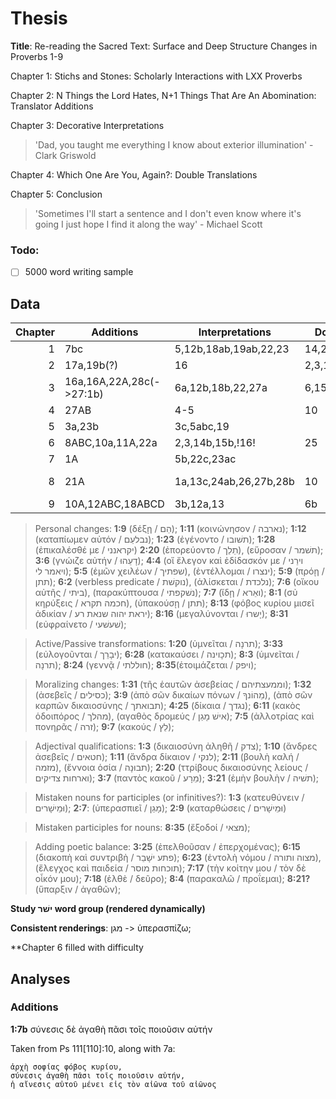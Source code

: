 # Thesis
**Title**: Re-reading the Sacred Text: Surface and Deep Structure Changes in Proverbs 1-9

Chapter 1: Stichs and Stones: Scholarly Interactions with LXX Proverbs

Chapter 2: N Things the Lord Hates, N+1 Things That Are An Abomination: Translator Additions

Chapter 3: Decorative Interpretations
> 'Dad, you taught me everything I know about exterior illumination' - Clark Griswold

Chapter 4: Which One Are You, Again?: Double Translations

Chapter 5: Conclusion
> 'Sometimes I'll start a sentence and I don't even know where it's going I just hope I find it along the way' - Michael Scott

### Todo:
- [ ] 5000 word writing sample

## Data
|   Chapter | Additions                | Interpretations        | Doubles          | Other                              |
| --------: | ----------               | -------                | ---------------- | -----                              |
|         1 | 7bc                      | 5,12b,18ab,19ab,22,23  | 14,21,27         | 10b(11a MT),21(2 -> 3 stichoi)     |
|         2 | 17a,19b(?)               | 16                     | 2,3,19(?),21     |                                    |
|         3 | 16a,16A,22A,28c(->27:1b) | 6a,12b,18b,22,27a      | 6,15             | 3c(omit),4a(-> 3c OG)              |
|         4 | 27AB                     | 4-5                    | 10               | 4c(~> 5a OG),5a(omit),7(omit)      |
|         5 | 3a,23b                   | 3c,5abc,19             |                  | 18a(confusion),13(a/b conflated)   |
|         6 | 8ABC,10a,11A,22a         | 2,3,14b,15b,!16!       | 25               |                                    |
|         7 | 1A                       | 5b,22c,23ac            |                  | 25b(omit), 29ab(omit)              |
|         8 | 21A                      | 1a,13c,24ab,26,27b,28b | 10               | 22(collapse),32b(move),34b(32b Hb) |
|         9 | 10A,12ABC,18ABCD         | 3b,12a,13              | 6b               | 17(a<-->b)                         |

> Personal changes: **1:9** (δέξῃ / הֵם); **1:11** (κοινώνησον / נארבה);  **1:12** (καταπίωμεν αὐτόν / נבלעֵם); **1:23** (ἐγένοντο / תשׁובו); **1:28** (ἐπικαλέσθέ με / יקראנני) **2:20** (ἐπορεύοντο / תֵלֵך), (εὕροσαν / תשׁמר); **3:6** (γνώιζε αὐτήν / דָעֵהוּ); **4:4** (οἵ ἔλεγον καὶ ἐδίδασκόν με / וירֵני ויאמר לי); **5:5** (ἐμῶν χειλέων / שפתיך), (ἐντέλλομαι / ינצרו); **5:9** (πρόῃ / תתן); **6:2** (verbless predicate / נוקשׁת), (ἁλίσκεται / נלכדת); **7:6** (οἴκου αὐτῆς / ביתי), (παρακύπτουσα / נשׁקפתי); **7:7** (ἴδῃ / ואֵרא); **8:1** (σὐ κηρύξεις / חכמה תקרא), (ὑπακούσῃ / תתן); **8:13** (φόβος κυρίου μισεῖ ἀδικίαν / יראת יהוה שנאת רע); **8:16** (μεγαλύνονται / יָשרוּ); **8:31** (εὐφραίνετο / שׁעשׁעי);

> Active/Passive transformations: **1:20** (ὑμνεῖται / תרנָה); **3:33** (εὐλογοῦνται / יבָרֵך); **6:28** (κατακαύσει / תכָוינה); **8:3** (ὑμνεῖται / תרנָה); **8:24** (γεννᾷ / חוללתי); **8:35**(ἑτοιμάζεται / ויפק);

> Moralizing changes: **1:31** (τῆς ἑαυτῶν ἀσεβείας / וממעצתיהם); **1:32** (ἀσεβεῖς / כסילים); **3:9** (ἀπὸ σῶν δικαίων πόνων / מֵהוֹנךָ), (ἀπὸ σῶν καρπῶν δικαιοσύνης / תבואתך); **4:25** (δίκαια / נגדך); **6:11** (κακὸς ὁδοιπόρος / מהלך), (αγαθὸς δρομεύς / אישׁ מָגֵן); **7:5** (ἀλλοτρίας καὶ πονηρᾶς / זרה); **9:7** (κακούς / לֵץ);

> Adjectival qualifications: **1:3** (δικαιοσύνη ἀληθῆ / צדק); **1:10** (ἄνδρες ἀσεβεῖς / חטאים); **1:11** (ἄνδρα δίκαιον / לנקי); **2:11** (βουλὴ καλή / מזמה), (ἔννοια ὁσία / תבוּנָה); **2:20** (ττρίβους δικαιοσύνης λείους / וארחות צדיקים); **3:7** (παντὸς κακοῦ / מֵרָע); **3:21** (ἐμὴν βουλὴν / תשׁיה);

> Mistaken nouns for participles (or infinitives?): **1:3** (κατευθύνειν / וּמֵישָׁרים); **2:7**: (ὑπερασπιεῖ / מָגֵן); **2:9** (καταρθώσεις / וּמֵישָׁרים)

> Mistaken participles for nouns: **8:35** (ἔξοδοί / מצאי);

> Adding poetic balance: **3:25** (ἐπελθοῦσαν / ἐπερχομένας); **6:15** (διακοπὴ καὶ συντριβὴ / פתע ישָׁבֵר); **6:23** (ἐντολὴ νόμου / מצוה ותורה), (ἔλεγχος καὶ παιδεία / תוכחות מוסר); **7:17** (τὴν κοίτην μου / τὸν δὲ οἶκόν μου); **7:18** (ἐλθὲ / δεῦρο); **8:4** (παρακαλῶ / προΐεμαι); **8:21?** (ὕπαρξιν / ἀγαθῶν);

**Study ישׁר word group (rendered dynamically)**

**Consistent renderings**: מגן -> ὑπερασπίζω;

**Chapter 6 filled with difficulty

## Analyses

### Additions
**1:7b** σύνεσις δὲ ἀγαθὴ πᾶσι τοῖς ποιοῦσιν αὐτήν

Taken from Ps 111[110]:10, along with 7a:

```
ἀρχὴ σοφίας φόβος κυρίου, 
σύνεσις ἀγαθὴ πᾶσι τοῖς ποιοῦσιν αὐτήν, 
ἡ αἴνεσις αὐτοῦ μένει εἰς τὸν αἰῶνα τοῦ αἰῶνος
```

